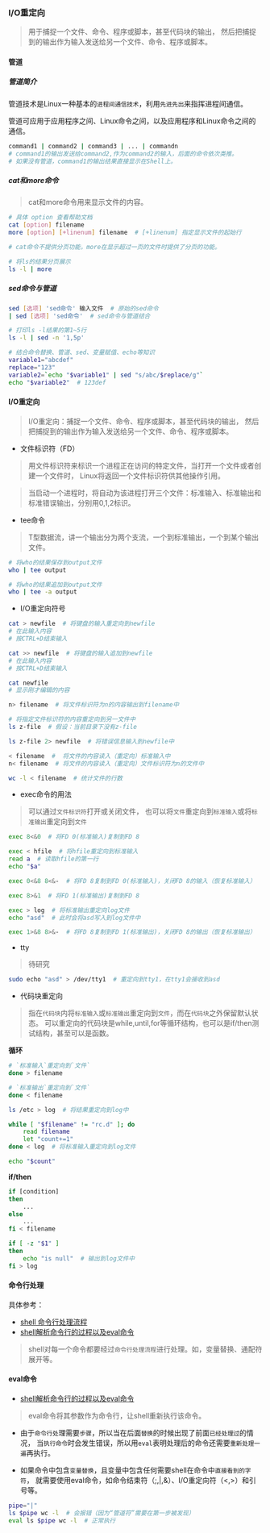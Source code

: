 
### I/O重定向

> 用于捕捉一个文件、命令、程序或脚本，甚至代码块的输出，
然后把捕捉到的输出作为输入发送给另一个文件、命令、程序或脚本。

#### 管道

##### 管道简介

管道技术是Linux一种基本的`进程间通信技术`，利用`先进先出`来指挥进程间通信。

管道可应用于应用程序之间、Linux命令之间，以及应用程序和Linux命令之间的通信。

```bash
command1 | command2 | command3 | ... | commandn
# command1的输出发送给command2,作为command2的输入，后面的命令依次类推。
# 如果没有管道，command1的输出结果直接显示在Shell上。
```

##### cat和more命令

> cat和more命令用来显示文件的内容。

```bash
# 具体 option 查看帮助文档
cat [option] filename
more [option] [+linenum] filename  # [+linenum] 指定显示文件的起始行

# cat命令不提供分页功能，more在显示超过一页的文件时提供了分页的功能。
```

```bash
# 将ls的结果分页展示
ls -l | more
```


##### sed命令与管道

```bash
sed [选项] 'sed命令' 输入文件  # 原始的sed命令
| sed [选项] 'sed命令'  # sed命令与管道结合
```

```bash
# 打印ls -l结果的第1~5行
ls -l | sed -n '1,5p'
```

```bash
# 结合命令替换、管道、sed、变量赋值、echo等知识
variable1="abcdef"
replace="123"
variable2=`echo "$variable1" | sed "s/abc/$replace/g"`
echo "$variable2"  # 123def
```


#### I/O重定向

> I/O重定向：捕捉一个文件、命令、程序或脚本，甚至代码块的输出，
然后把捕捉到的输出作为输入发送给另一个文件、命令、程序或脚本。

* 文件标识符（FD）

> 用文件标识符来标识一个进程正在访问的特定文件，当打开一个文件或者创建一个文件时，
Linux将返回一个文件标识符供其他操作引用。

> 当启动一个进程时，将自动为该进程打开三个文件：标准输入、标准输出和标准错误输出，分别用0,1,2标识。

* tee命令

> T型数据流，讲一个输出分为两个支流，一个到标准输出，一个到某个输出文件。

```bash
# 将who的结果保存到output文件
who | tee output

# 将who的结果追加到output文件
who | tee -a output
```

* I/O重定向符号

```bash
cat > newfile  # 将键盘的输入重定向到newfile
# 在此输入内容
# 按CTRL+D结束输入

cat >> newfile  # 将键盘的输入追加到newfile
# 在此输入内容
# 按CTRL+D结束输入

cat newfile
# 显示刚才编辑的内容
```

```bash
n> filename  # 将文件标识符为n的内容输出到filename中

# 将指定文件标识符的内容重定向到另一文件中
ls z-file  # 假设：当前目录下没有z-file

ls z-file 2> newfile  # 将错误信息输入到newfile中
```

```bash
< filename  #  将文件的内容读入（重定向）标准输入中
n< filename  # 将文件的内容读入（重定向）文件标识符为n的文件中

wc -l < filename  # 统计文件的行数
```

* exec命令的用法

> 可以通过`文件标识符`打开或关闭文件，
也可以将`文件`重定向到`标准输入`或将`标准输出`重定向到`文件`

```bash
exec 8<&0  # 将FD 0(标准输入)复制到FD 8

exec < hfile  # 将hfile重定向到标准输入
read a  # 读取hfile的第一行
echo "$a"

exec 0<&8 8<&-  # 将FD 8复制到FD 0(标准输入)，关闭FD 8的输入（恢复标准输入）
```

```bash
exec 8>&1  # 将FD 1(标准输出)复制到FD 8

exec > log  # 将标准输出重定向log文件
echo "asd"  # 此时会将asd写入到log文件中

exec 1>&8 8>&-  # 将FD 8复制到FD 1(标准输出)，关闭FD 8的输出（恢复标准输出）
```

* tty

> 待研究

```bash
sudo echo "asd" > /dev/tty1  # 重定向到tty1，在tty1会接收到asd
```

* 代码块重定向

> 指在`代码块`内将`标准输入`或`标准输出`重定向到`文件`，而在`代码块`之外保留默认状态。
可以重定向的代码块是while,until,for等循环结构，也可以是if/then测试结构，甚至可以是函数。

**循环**

```bash
# `标准输入`重定向到`文件`
done > filename

# `标准输出`重定向到`文件`
done < filename
```

```bash
ls /etc > log  # 将结果重定向到log中

while [ "$filename" != "rc.d" ]; do
    read filename
    let "count+=1"
done < log  # 将标准输入重定向到log文件

echo "$count"
```

**if/then**

```bash
if [condition]
then
    ...
else
    ...
fi < filename
```

```bash
if [ -z "$1" ]
then
    echo "is null"  # 输出到log文件中
fi > log
```


#### 命令行处理

具体参考：
* [shell 命令行处理流程](http://blog.51cto.com/evillinux/1192072)
* [shell解析命令行的过程以及eval命令](https://www.cnblogs.com/f-ck-need-u/p/7426371.html)

> shell对每一个命令都要经过`命令行处理流程`进行处理。如，变量替换、通配符展开等。


#### eval命令

* [shell解析命令行的过程以及eval命令](https://www.cnblogs.com/f-ck-need-u/p/7426371.html)

> eval命令将其参数作为命令行，让shell重新执行该命令。

* 由于`命令行处`理需要`步骤`，所以当在后面`替换`的时候出现了前面`已经处理过`的情况，
当`执行命令`时会发生错误，所以用`eval`表明处理后的命令还需要`重新处理一遍`再执行。

* 如果命令中包含`变量替换`，且变量中包含任何需要shell在命令中`直接看到的字符`，
就需要使用eval命令，如命令结束符（;,|,&）、I/O重定向符（<,>）和引号等。

```bash
pipe="|"
ls $pipe wc -l  # 会报错（因为“管道符”需要在第一步被发现）
eval ls $pipe wc -l  # 正常执行
```
